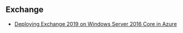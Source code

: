 ## Exchange
* [Deploying Exchange 2019 on Windows Server 2016 Core in Azure](http://techgenix.com/deploying-exchange-2019/)
